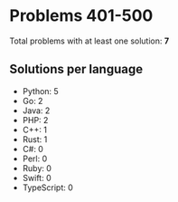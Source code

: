 # Problems 401-500

Total problems with at least one solution: **7**

## Solutions per language

- Python: 5
- Go: 2
- Java: 2
- PHP: 2
- C++: 1
- Rust: 1
- C#: 0
- Perl: 0
- Ruby: 0
- Swift: 0
- TypeScript: 0

